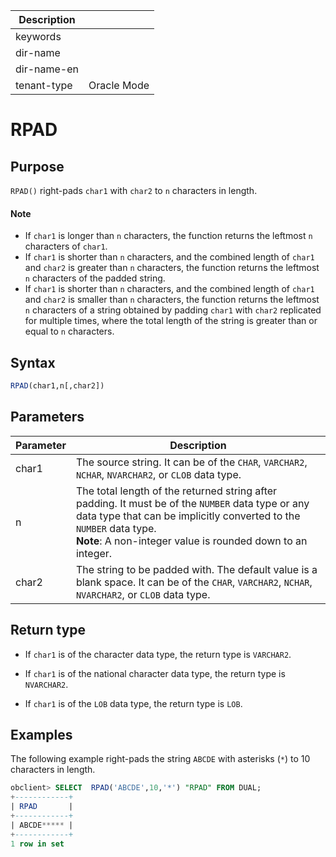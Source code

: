 | Description   |                 |
|---------------|-----------------|
| keywords      |                 |
| dir-name      |                 |
| dir-name-en   |                 |
| tenant-type   | Oracle Mode     |

# RPAD

## Purpose

`RPAD()` right-pads `char1` with `char2` to `n` characters in length.

  <main id="notice" type='explain'>
    <h4>Note</h4>
    <ul>
    <li>If <code>char1</code> is longer than <code>n</code> characters, the function returns the leftmost <code>n</code> characters of <code>char1</code>. </li>
    <li>If <code>char1</code> is shorter than <code>n</code> characters, and the combined length of <code>char1</code> and <code>char2</code> is greater than <code>n</code> characters, the function returns the leftmost <code>n</code> characters of the padded string. </li>
    <li>If <code>char1</code> is shorter than <code>n</code> characters, and the combined length of <code>char1</code> and <code>char2</code> is smaller than <code>n</code> characters, the function returns the leftmost <code>n</code> characters of a string obtained by padding <code>char1</code> with <code>char2</code> replicated for multiple times, where the total length of the string is greater than or equal to <code>n</code> characters. </li>
    </ul>
  </main>

## Syntax

```sql
RPAD(char1,n[,char2])
```

## Parameters

| Parameter | Description |
|-------|--------------------------------------------------------------------------------------------------------------|
| char1 | The source string. It can be of the `CHAR`, `VARCHAR2`, `NCHAR`, `NVARCHAR2`, or `CLOB` data type.  |
| n | The total length of the returned string after padding. It must be of the `NUMBER` data type or any data type that can be implicitly converted to the `NUMBER` data type.  <br>**Note**: A non-integer value is rounded down to an integer.  |
| char2 | The string to be padded with. The default value is a blank space. It can be of the `CHAR`, `VARCHAR2`, `NCHAR`, `NVARCHAR2`, or `CLOB` data type.  |

## Return type

* If `char1` is of the character data type, the return type is `VARCHAR2`.

* If `char1` is of the national character data type, the return type is `NVARCHAR2`.

* If `char1` is of the `LOB` data type, the return type is `LOB`.

## Examples

The following example right-pads the string `ABCDE` with asterisks (`*`) to 10 characters in length.

```sql
obclient> SELECT  RPAD('ABCDE',10,'*') "RPAD" FROM DUAL;
+------------+
| RPAD       |
+------------+
| ABCDE***** |
+------------+
1 row in set
```
